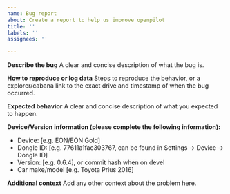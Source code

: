 ```yaml
---
name: Bug report
about: Create a report to help us improve openpilot
title: ''
labels: ''
assignees: ''

---
```


**Describe the bug**
A clear and concise description of what the bug is.

**How to reproduce or log data**
Steps to reproduce the behavior, or a explorer/cabana link to the exact drive and timestamp of when the bug occurred.

**Expected behavior**
A clear and concise description of what you expected to happen.

**Device/Version information (please complete the following information):**
 - Device: [e.g. EON/EON Gold]
 - Dongle ID: [e.g. 77611a1fac303767, can be found in Settings -> Device -> Dongle ID]
 - Version: [e.g. 0.6.4], or commit hash when on devel
 - Car make/model [e.g. Toyota Prius 2016]

**Additional context**
Add any other context about the problem here.
